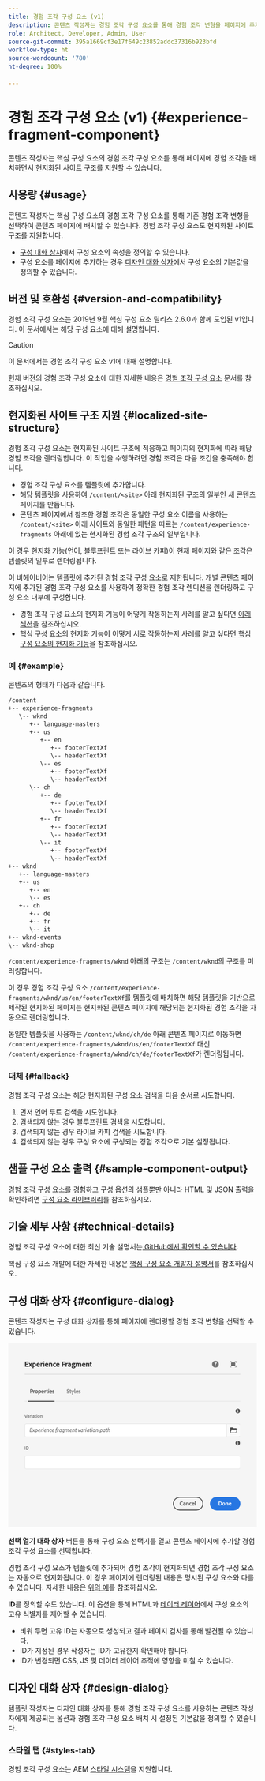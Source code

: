 ```yaml
---
title: 경험 조각 구성 요소 (v1)
description: 콘텐츠 작성자는 경험 조각 구성 요소를 통해 경험 조각 변형을 페이지에 추가할 수 있습니다.
role: Architect, Developer, Admin, User
source-git-commit: 395a1669cf3e17f649c23852addc37316b923bfd
workflow-type: ht
source-wordcount: '780'
ht-degree: 100%

---
```



# 경험 조각 구성 요소 (v1) {#experience-fragment-component}

콘텐츠 작성자는 핵심 구성 요소의 경험 조각 구성 요소를 통해 페이지에 경험 조각을 배치하면서 현지화된 사이트 구조를 지원할 수 있습니다.

## 사용량 {#usage}

콘텐츠 작성자는 핵심 구성 요소의 경험 조각 구성 요소를 통해 기존 경험 조각 변형을 선택하여 콘텐츠 페이지에 배치할 수 있습니다. 경험 조각 구성 요소도 현지화된 사이트 구조를 지원합니다.

* [구성 대화 상자](#configure-dialog)에서 구성 요소의 속성을 정의할 수 있습니다.
* 구성 요소를 페이지에 추가하는 경우 [디자인 대화 상자](#design-dialog)에서 구성 요소의 기본값을 정의할 수 있습니다.

## 버전 및 호환성 {#version-and-compatibility}

경험 조각 구성 요소는 2019년 9월 핵심 구성 요소 릴리스 2.6.0과 함께 도입된 v1입니다. 이 문서에서는 해당 구성 요소에 대해 설명합니다.

>[!CAUTION]
>
>이 문서에서는 경험 조각 구성 요소 v1에 대해 설명합니다.
>
>현재 버전의 경험 조각 구성 요소에 대한 자세한 내용은 [경험 조각 구성 요소](/help/components/experience-fragment.md) 문서를 참조하십시오.

## 현지화된 사이트 구조 지원 {#localized-site-structure}

경험 조각 구성 요소는 현지화된 사이트 구조에 적응하고 페이지의 현지화에 따라 해당 경험 조각을 렌더링합니다. 이 작업을 수행하려면 경험 조각은 다음 조건을 충족해야 합니다.

* 경험 조각 구성 요소를 템플릿에 추가합니다.
* 해당 템플릿을 사용하여 `/content/<site>` 아래 현지화된 구조의 일부인 새 콘텐츠 페이지를 만듭니다.
* 콘텐츠 페이지에서 참조한 경험 조각은 동일한 구성 요소 이름을 사용하는 `/content/<site>` 아래 사이트와 동일한 패턴을 따르는 `/content/experience-fragments` 아래에 있는 현지화된 경험 조각 구조의 일부입니다.

이 경우 현지화 기능(언어, 블루프린트 또는 라이브 카피)이 현재 페이지와 같은 조각은 템플릿의 일부로 렌더링됩니다.

이 비헤이비어는 템플릿에 추가된 경험 조각 구성 요소로 제한됩니다. 개별 콘텐츠 페이지에 추가된 경험 조각 구성 요소를 사용하여 정확한 경험 조각 렌디션을 렌더링하고 구성 요소 내부에 구성합니다.

* 경험 조각 구성 요소의 현지화 기능이 어떻게 작동하는지 사례를 알고 싶다면 [아래 섹션](#example)을 참조하십시오.
* 핵심 구성 요소의 현지화 기능이 어떻게 서로 작동하는지 사례를 알고 싶다면 [핵심 구성 요소의 현지화 기능](/help/get-started/localization.md)을 참조하십시오.

### 예 {#example}

콘텐츠의 형태가 다음과 같습니다.

```
/content
+-- experience-fragments
   \-- wknd
      +-- language-masters
      +-- us
         +-- en
            +-- footerTextXf
            \-- headerTextXf
         \-- es
            +-- footerTextXf
            \-- headerTextXf
      \-- ch
         +-- de
            +-- footerTextXf
            \-- headerTextXf
         +-- fr
            +-- footerTextXf
            \-- headerTextXf
         \-- it
            +-- footerTextXf
            \-- headerTextXf
+-- wknd
   +-- language-masters
   +-- us
      +-- en
      \-- es
   +-- ch
      +-- de
      +-- fr
      \-- it
+-- wknd-events
\-- wknd-shop
```

`/content/experience-fragments/wknd` 아래의 구조는 `/content/wknd`의 구조를 미러링합니다.

이 경우 경험 조각 구성 요소 `/content/experience-fragments/wknd/us/en/footerTextXf`를 템플릿에 배치하면 해당 템플릿을 기반으로 제작된 현지화된 페이지는 현지화된 콘텐츠 페이지에 해당되는 현지화된 경험 조각을 자동으로 렌더링합니다.

동일한 템플릿을 사용하는 `/content/wknd/ch/de` 아래 콘텐츠 페이지로 이동하면 `/content/experience-fragments/wknd/us/en/footerTextXf` 대신 `/content/experience-fragments/wknd/ch/de/footerTextXf`가 렌더링됩니다.

### 대체 {#fallback}

경험 조각 구성 요소는 해당 현지화된 구성 요소 검색을 다음 순서로 시도합니다.

1. 먼저 언어 루트 검색을 시도합니다.
1. 검색되지 않는 경우 블루프린트 검색을 시도합니다.
1. 검색되지 않는 경우 라이브 카피 검색을 시도합니다.
1. 검색되지 않는 경우 구성 요소에 구성되는 경험 조각으로 기본 설정됩니다.

## 샘플 구성 요소 출력 {#sample-component-output}

경험 조각 구성 요소를 경험하고 구성 옵션의 샘플뿐만 아니라 HTML 및 JSON 출력을 확인하려면 [구성 요소 라이브러리](https://adobe.com/go/aem_cmp_library_xf_kr)를 참조하십시오.

## 기술 세부 사항 {#technical-details}

경험 조각 구성 요소에 대한 최신 기술 설명서는[ GitHub에서 확인할 수 있습니다](https://adobe.com/go/aem_cmp_tech_xf_v1_kr).

핵심 구성 요소 개발에 대한 자세한 내용은 [핵심 구성 요소 개발자 설명서](/help/developing/overview.md)를 참조하십시오.

## 구성 대화 상자 {#configure-dialog}

콘텐츠 작성자는 구성 대화 상자를 통해 페이지에 렌더링할 경험 조각 변형을 선택할 수 있습니다.

![경험 조각 구성 요소의 편집 대화 상자](/help/assets/experience-fragment-edit.png)

**선택 열기 대화 상자** 버튼을 통해 구성 요소 선택기를 열고 콘텐츠 페이지에 추가할 경험 조각 구성 요소를 선택합니다.

경험 조각 구성 요소가 템플릿에 추가되어 경험 조각이 현지화되면 경험 조각 구성 요소는 자동으로 현지화됩니다. 이 경우 페이지에 렌더링된 내용은 명시된 구성 요소와 다를 수 있습니다. 자세한 내용은 [위의 예](#example)를 참조하십시오.

**ID**&#x200B;를 정의할 수도 있습니다. 이 옵션을 통해 HTML과 [데이터 레이어](/help/developing/data-layer/overview.md)에서 구성 요소의 고유 식별자를 제어할 수 있습니다.

* 비워 두면 고유 ID는 자동으로 생성되고 결과 페이지 검사를 통해 발견될 수 있습니다.
* ID가 지정된 경우 작성자는 ID가 고유한지 확인해야 합니다.
* ID가 변경되면 CSS, JS 및 데이터 레이어 추적에 영향을 미칠 수 있습니다.

## 디자인 대화 상자 {#design-dialog}

템플릿 작성자는 디자인 대화 상자를 통해 경험 조각 구성 요소를 사용하는 콘텐츠 작성자에게 제공되는 옵션과 경험 조각 구성 요소 배치 시 설정된 기본값을 정의할 수 있습니다.

### 스타일 탭 {#styles-tab}

경험 조각 구성 요소는 AEM [스타일 시스템](/help/get-started/authoring.md#component-styling)을 지원합니다.
